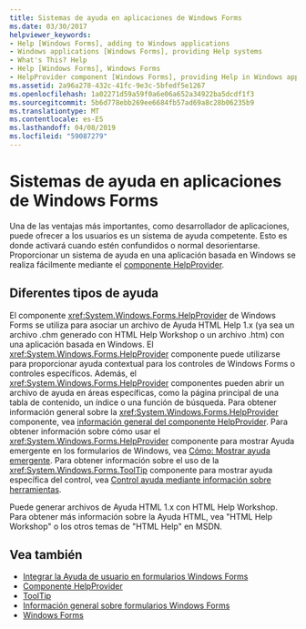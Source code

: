 ```yaml
---
title: Sistemas de ayuda en aplicaciones de Windows Forms
ms.date: 03/30/2017
helpviewer_keywords:
- Help [Windows Forms], adding to Windows applications
- Windows applications [Windows Forms], providing Help systems
- What's This? Help
- Help [Windows Forms], Windows Forms
- HelpProvider component [Windows Forms], providing Help in Windows applications
ms.assetid: 2a96a278-432c-41fc-9e3c-5bfedf5e1267
ms.openlocfilehash: 1a02271d59a59f0a6e06a652a34922ba5dcdf1f3
ms.sourcegitcommit: 5b6d778ebb269ee6684fb57ad69a8c28b06235b9
ms.translationtype: MT
ms.contentlocale: es-ES
ms.lasthandoff: 04/08/2019
ms.locfileid: "59087279"
---
```

# <a name="help-systems-in-windows-forms-applications"></a>Sistemas de ayuda en aplicaciones de Windows Forms
Una de las ventajas más importantes, como desarrollador de aplicaciones, puede ofrecer a los usuarios es un sistema de ayuda competente. Esto es donde activará cuando estén confundidos o normal desorientarse. Proporcionar un sistema de ayuda en una aplicación basada en Windows se realiza fácilmente mediante el [componente HelpProvider](../controls/helpprovider-component-windows-forms.md).  
  
## <a name="different-types-of-help"></a>Diferentes tipos de ayuda  
 El componente <xref:System.Windows.Forms.HelpProvider> de Windows Forms se utiliza para asociar un archivo de Ayuda HTML Help 1.x (ya sea un archivo .chm generado con HTML Help Workshop o un archivo .htm) con una aplicación basada en Windows. El <xref:System.Windows.Forms.HelpProvider> componente puede utilizarse para proporcionar ayuda contextual para los controles de Windows Forms o controles específicos. Además, el <xref:System.Windows.Forms.HelpProvider> componentes pueden abrir un archivo de ayuda en áreas específicas, como la página principal de una tabla de contenido, un índice o una función de búsqueda. Para obtener información general sobre la <xref:System.Windows.Forms.HelpProvider> componente, vea [información general del componente HelpProvider](../controls/helpprovider-component-overview-windows-forms.md). Para obtener información sobre cómo usar el <xref:System.Windows.Forms.HelpProvider> componente para mostrar Ayuda emergente en los formularios de Windows, vea [Cómo: Mostrar ayuda emergente](how-to-display-pop-up-help.md). Para obtener información sobre el uso de la <xref:System.Windows.Forms.ToolTip> componente para mostrar ayuda específica del control, vea [Control ayuda mediante información sobre herramientas](control-help-using-tooltips.md).  
  
 Puede generar archivos de Ayuda HTML 1.x con HTML Help Workshop. Para obtener más información sobre la Ayuda HTML, vea "HTML Help Workshop" o los otros temas de "HTML Help" en MSDN.  
  
## <a name="see-also"></a>Vea también

- [Integrar la Ayuda de usuario en formularios Windows Forms](integrating-user-help-in-windows-forms.md)
- [Componente HelpProvider](../controls/helpprovider-component-windows-forms.md)
- [ToolTip](../controls/tooltip-component-windows-forms.md)
- [Información general sobre formularios Windows Forms](../windows-forms-overview.md)
- [Windows Forms](../index.md)
